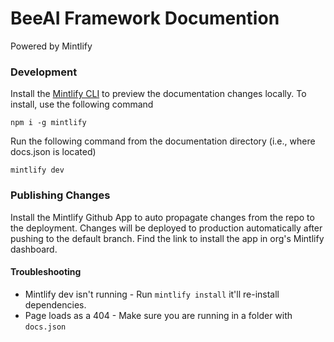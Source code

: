 # BeeAI Framework Documention

Powered by Mintlify

### Development

Install the [Mintlify CLI](https://www.npmjs.com/package/mintlify) to preview the documentation changes locally. To install, use the following command

```
npm i -g mintlify
```

Run the following command from the documentation directory (i.e., where docs.json is located)

```
mintlify dev
```

### Publishing Changes

Install the Mintlify Github App to auto propagate changes from the repo to the deployment. Changes will be deployed to production automatically after pushing to the default branch. Find the link to install the app in org's Mintlify dashboard. 

#### Troubleshooting

- Mintlify dev isn't running - Run `mintlify install` it'll re-install dependencies.
- Page loads as a 404 - Make sure you are running in a folder with `docs.json`
